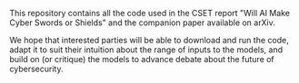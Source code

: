 This repository contains all the code used in the CSET report "Will AI Make Cyber Swords or Shields" and the companion paper available on arXiv.

We hope that interested parties will be able to download and run the code, adapt it to suit their intuition about the range of inputs to the models, and build on (or critique) the models to advance debate about the future of cybersecurity.
